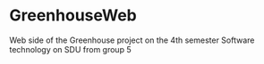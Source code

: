 # GreenhouseWeb

Web side of the Greenhouse project on the 4th semester Software technology on SDU from group 5
